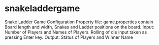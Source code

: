 # snakeladdergame
Snake Ladder Game 
Configuration Property file: game.properties contain Board length and width, Snakes and Ladder positions on the board.
Input: Number of Players and Names of Players.
Rolling of die input taken as pressing Enter key.
Output: Status of Players and Winner Name
